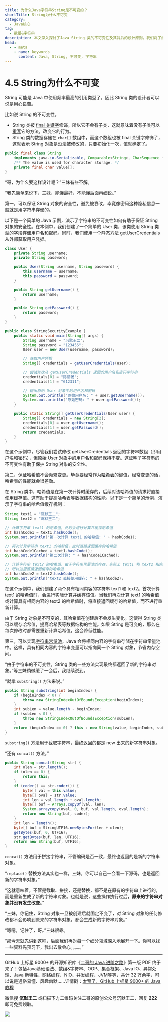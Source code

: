 ```yaml
---
title: 为什么Java字符串String是不可变的？
shortTitle: String为什么不可变
category:
  - Java核心
tag:
  - 数组&字符串
description: 本文深入探讨了Java String 类的不可变性及其背后的设计原则。我们将了解不可变字符串如何提高代码的安全性、性能和可维护性，以及为什么Java选择了这种设计。探索String类的内部实现，理解为何Java字符串是不可变的。
head:
  - - meta
    - name: keywords
      content: Java, String, 不可变, 字符串
---
```


# 4.5 String为什么不可变

String 可能是 Java 中使用频率最高的引用类型了，因此 String 类的设计者可以说是用心良苦。

比如说 String 的不可变性。

- String 类被 [final 关键字](https://javabetter.cn/oo/final.html)修饰，所以它不会有子类，这就意味着没有子类可以[重写](https://javabetter.cn/basic-extra-meal/override-overload.html)它的方法，改变它的行为。
- String 类的数据存储在 `char[]` 数组中，而这个数组也被 final 关键字修饰了，这就表示 String 对象是没法被修改的，只要初始化一次，值就确定了。

```java
public final class String
    implements java.io.Serializable, Comparable<String>, CharSequence {
    /** The value is used for character storage. */
    private final char value[];
}
```

“哥，为什么要这样设计呢？”三妹有些不解。

“我先简单来说下，三妹，能懂最好，不能懂后面再细说。”

第一，可以保证 String 对象的安全性，避免被篡改，毕竟像密码这种隐私信息一般就是用字符串存储的。

以下是一个简单的 Java 示例，演示了字符串的不可变性如何有助于保证 String 对象的安全性。在本例中，我们创建了一个简单的 User 类，该类使用 String 类型的字段存储用户名和密码。同时，我们使用一个静态方法 getUserCredentials 从外部获取用户凭据。

```java
class User {
    private String username;
    private String password;

    public User(String username, String password) {
        this.username = username;
        this.password = password;
    }

    public String getUsername() {
        return username;
    }

    public String getPassword() {
        return password;
    }
}

public class StringSecurityExample {
    public static void main(String[] args) {
        String username = "沉默王二";
        String password = "123456";
        User user = new User(username, password);

        // 获取用户凭据
        String[] credentials = getUserCredentials(user);

        // 尝试修改从 getUserCredentials 返回的用户名和密码字符串
        credentials[0] = "陈清扬";
        credentials[1] = "612311";

        // 输出原始 User 对象中的用户名和密码
        System.out.println("原始用户名: " + user.getUsername());
        System.out.println("原始密码: " + user.getPassword());
    }

    public static String[] getUserCredentials(User user) {
        String[] credentials = new String[2];
        credentials[0] = user.getUsername();
        credentials[1] = user.getPassword();
        return credentials;
    }
}
```

在这个示例中，尽管我们尝试修改 getUserCredentials 返回的字符串数组（即用户名和密码），但原始 User 对象中的用户名和密码保持不变。这证明了字符串的不可变性有助于保护 String 对象的安全性。

第二，保证哈希值不会频繁变更。毕竟要经常作为[哈希表](https://javabetter.cn/collection/hashmap.html)的键值，经常变更的话，哈希表的性能就会很差劲。

在 String 类中，哈希值是在第一次计算时缓存的，后续对该哈希值的请求将直接使用缓存值。这有助于提高哈希表等数据结构的性能。以下是一个简单的示例，演示了字符串的哈希值缓存机制：

```java
String text1 = "沉默王二";
String text2 = "沉默王二";

// 计算字符串 text1 的哈希值，此时会进行计算并缓存哈希值
int hashCode1 = text1.hashCode();
System.out.println("第一次计算 text1 的哈希值: " + hashCode1);

// 再次计算字符串 text1 的哈希值，此时直接返回缓存的哈希值
int hashCode1Cached = text1.hashCode();
System.out.println("第二次计算: " + hashCode1Cached);

// 计算字符串 text2 的哈希值，由于字符串常量池的存在，实际上 text1 和 text2 指向同一个字符串对象
// 所以这里直接返回缓存的哈希值
int hashCode2 = text2.hashCode();
System.out.println("text2 直接使用缓存: " + hashCode2);
```

在这个示例中，我们创建了两个具有相同内容的字符串 text1 和 text2。首次计算 text1 的哈希值时，会进行实际计算并缓存该值。当我们再次计算 text1 的哈希值或计算具有相同内容的 text2 的哈希值时，将直接返回缓存的哈希值，而不进行重新计算。

由于 String 对象是不可变的，其哈希值在创建后不会发生变化。这使得 String 类可以缓存哈希值，提高哈希表等数据结构的性能。如果 String 是可变的，那么在每次修改时都需要重新计算哈希值，这会降低性能。

第三，可以实现[字符串常量池](https://javabetter.cn/string/constant-pool.html)，Java 会将相同内容的字符串存储在字符串常量池中。这样，具有相同内容的字符串变量可以指向同一个 String 对象，节省内存空间。

“由于字符串的不可变性，String 类的一些方法实现最终都返回了新的字符串对象。”等三妹稍微缓了一会后，我继续说到。

“就拿 `substring()` 方法来说。”

```java
public String substring(int beginIndex) {
    if (beginIndex < 0) {
        throw new StringIndexOutOfBoundsException(beginIndex);
    }
    int subLen = value.length - beginIndex;
    if (subLen < 0) {
        throw new StringIndexOutOfBoundsException(subLen);
    }
    return (beginIndex == 0) ? this : new String(value, beginIndex, subLen);
}
```

`substring()` 方法用于截取字符串，最终返回的都是 new 出来的新字符串对象。

“还有 `concat()` 方法。”

```java
public String concat(String str) {
    int olen = str.length();
    if (olen == 0) {
        return this;
    }
    if (coder() == str.coder()) {
        byte[] val = this.value;
        byte[] oval = str.value;
        int len = val.length + oval.length;
        byte[] buf = Arrays.copyOf(val, len);
        System.arraycopy(oval, 0, buf, val.length, oval.length);
        return new String(buf, coder);
    }
    int len = length();
    byte[] buf = StringUTF16.newBytesFor(len + olen);
    getBytes(buf, 0, UTF16);
    str.getBytes(buf, len, UTF16);
    return new String(buf, UTF16);
}
```

`concat()` 方法用于拼接字符串，不管编码是否一致，最终也返回的是新的字符串对象。

“`replace()` 替换方法其实也一样，三妹，你可以自己一会看一下源码，也是返回新的字符串对象。”

“这就意味着，不管是截取、拼接，还是替换，都不是在原有的字符串上进行的，而是重新生成了新的字符串对象。也就是说，这些操作执行过后，**原来的字符串对象并没有发生改变**。”

“三妹，你记住，String 对象一旦被创建后就固定不变了，对 String 对象的任何修改都不会影响到原来的字符串对象，都会生成新的字符串对象。”

“嗯嗯，记住了，哥。”三妹很乖。

“那今天就先讲到这吧，后面我们再对每一个细分领域深入地展开一下。你可以找一些资料先预习下，我出去散会心。。。。。”

---

GitHub 上标星 9000+ 的开源知识库《[二哥的 Java 进阶之路](https://github.com/itwanger/toBeBetterJavaer)》第一版 PDF 终于来了！包括Java基础语法、数组&字符串、OOP、集合框架、Java IO、异常处理、Java 新特性、网络编程、NIO、并发编程、JVM等等，共计 32 万余字，可以说是通俗易懂、风趣幽默……详情戳：[太赞了，GitHub 上标星 9000+ 的 Java 教程](https://javabetter.cn/overview/)


微信搜 **沉默王二** 或扫描下方二维码关注二哥的原创公众号沉默王二，回复 **222** 即可免费领取。

![](https://cdn.tobebetterjavaer.com/tobebetterjavaer/images/gongzhonghao.png)